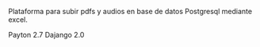 
Plataforma para subir pdfs y audios en base de datos Postgresql mediante excel.

Payton 2.7
Dajango 2.0
